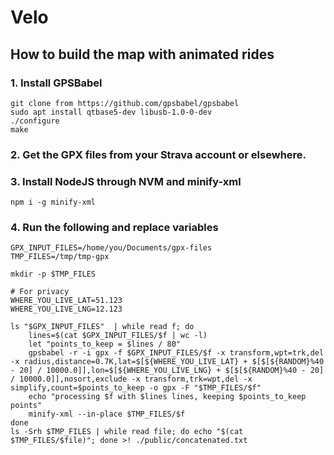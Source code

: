 # Velo

## How to build the map with animated rides

### 1. Install GPSBabel

```shell
git clone from https://github.com/gpsbabel/gpsbabel
sudo apt install qtbase5-dev libusb-1.0-0-dev
./configure
make
```

### 2. Get the GPX files from your Strava account or elsewhere.

### 3. Install NodeJS through NVM and minify-xml

```shell
npm i -g minify-xml
```

### 4. Run the following and replace variables

```shell
GPX_INPUT_FILES=/home/you/Documents/gpx-files
TMP_FILES=/tmp/tmp-gpx

mkdir -p $TMP_FILES

# For privacy
WHERE_YOU_LIVE_LAT=51.123
WHERE_YOU_LIVE_LNG=12.123

ls "$GPX_INPUT_FILES"  | while read f; do
    lines=$(cat $GPX_INPUT_FILES/$f | wc -l)
    let "points_to_keep = $lines / 80"
    gpsbabel -r -i gpx -f $GPX_INPUT_FILES/$f -x transform,wpt=trk,del -x radius,distance=0.7K,lat=$[${WHERE_YOU_LIVE_LAT} + $[$[${RANDOM}%40 - 20] / 10000.0]],lon=$[${WHERE_YOU_LIVE_LNG} + $[$[${RANDOM}%40 - 20] / 10000.0]],nosort,exclude -x transform,trk=wpt,del -x simplify,count=$points_to_keep -o gpx -F "$TMP_FILES/$f"
    echo "processing $f with $lines lines, keeping $points_to_keep points"
    minify-xml --in-place $TMP_FILES/$f
done
ls -Srh $TMP_FILES | while read file; do echo "$(cat $TMP_FILES/$file)"; done >! ./public/concatenated.txt
```
